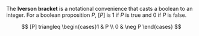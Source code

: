 The **Iverson bracket** is a notational convenience that casts a boolean to an integer. For a boolean proposition $P$, $[P]$ is 1 if $P$ is true and 0 if $P$ is false.

$$
[P] triangleq \begin{cases}1 & P \\ 0 & \neg P \end{cases}
$$
